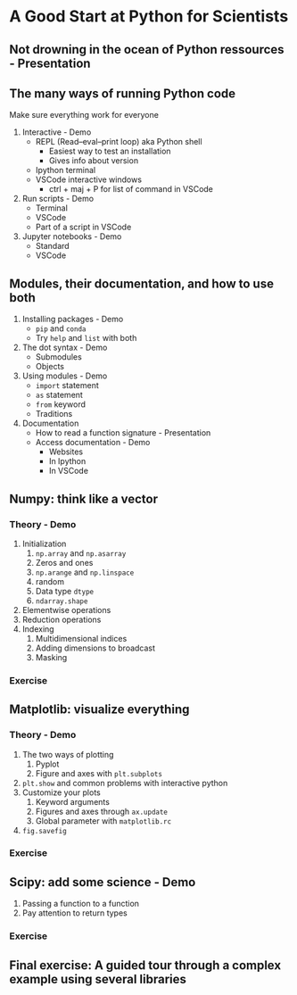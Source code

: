 # A Good Start at Python for Scientists


## Not drowning in the ocean of Python ressources - Presentation

## The many ways of running Python code

Make sure everything work for everyone

1. Interactive - Demo
   - REPL (Read–eval–print loop) aka Python shell
      - Easiest way to test an installation
      - Gives info about version
   - Ipython terminal
   - VSCode interactive windows
     - ctrl + maj + P for list of command in VSCode
2. Run scripts - Demo
   - Terminal
   - VSCode
   - Part of a script in VSCode
3. Jupyter notebooks - Demo
   - Standard
   - VSCode

## Modules, their documentation, and how to use both

1. Installing packages - Demo
   - `pip` and `conda`
   - Try `help` and `list` with both
2. The dot syntax - Demo
   - Submodules
   - Objects
3. Using modules - Demo
   - `import` statement
   - `as` statement
   - `from` keyword
   - Traditions
4. Documentation
   - How to read a function signature - Presentation
   - Access documentation - Demo
      - Websites
      - In Ipython
      - In VSCode

## Numpy: think like a vector
### Theory - Demo

1. Initialization
   1. `np.array` and `np.asarray`
   2. Zeros and ones
   3. `np.arange` and `np.linspace`
   4. random
   5. Data type `dtype`
   6. `ndarray.shape`
2. Elementwise operations
3. Reduction operations
4. Indexing
   1. Multidimensional indices
   2. Adding dimensions to broadcast
   3. Masking

### Exercise

## Matplotlib: visualize everything
### Theory - Demo

1. The two ways of plotting
   1. Pyplot
   2. Figure and axes with `plt.subplots`
2. `plt.show` and common problems with interactive python
3. Customize your plots
   1. Keyword arguments
   2. Figures and axes through `ax.update`
   3. Global parameter with `matplotlib.rc`
4. `fig.savefig`

### Exercise

## Scipy: add some science - Demo

1. Passing a function to a function
2. Pay attention to return types

### Exercise

## Final exercise: A guided tour through a complex example using several libraries